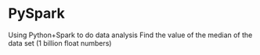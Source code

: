 # PySpark
Using Python+Spark to do data analysis
Find the value of the median of the data set (1 billion float numbers)
